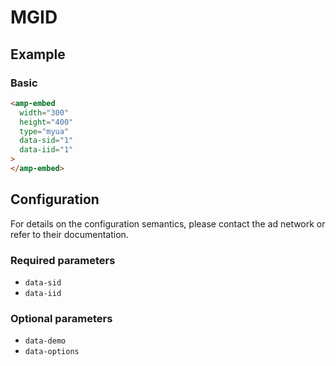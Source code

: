 <!---
Copyright 2021 The AMP HTML Authors. All Rights Reserved.

Licensed under the Apache License, Version 2.0 (the "License");
you may not use this file except in compliance with the License.
You may obtain a copy of the License at

      http://www.apache.org/licenses/LICENSE-2.0

Unless required by applicable law or agreed to in writing, software
distributed under the License is distributed on an "AS-IS" BASIS,
WITHOUT WARRANTIES OR CONDITIONS OF ANY KIND, either express or implied.
See the License for the specific language governing permissions and
limitations under the License.
-->

# MGID

## Example

### Basic

```html
<amp-embed
  width="300"
  height="400"
  type="myua"
  data-sid="1"
  data-iid="1"
>
</amp-embed>
```

## Configuration

For details on the configuration semantics, please contact the ad network or refer to their documentation.

### Required parameters

-   `data-sid`
-   `data-iid`

### Optional parameters

-   `data-demo`
-   `data-options`
